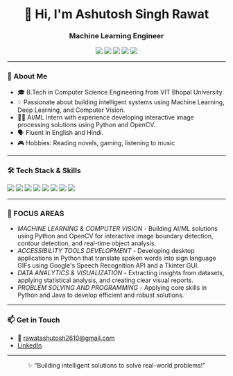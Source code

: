 <h1 align="center">👋 Hi, I'm Ashutosh Singh Rawat</h1>
<h3 align="center">Machine Learning Engineer</h3>

<p align="center">
  <a href="mailto:rawatashutosh2610@gmail.com"><img src="https://img.shields.io/badge/Email-D14836?style=for-the-badge&logo=gmail&logoColor=white"/></a>
  <a href="https://www.linkedin.com/in/ashutosh-singh-rawat-b68b32251" target="_blank"><img src="https://img.shields.io/badge/LinkedIn-0077B5?style=for-the-badge&logo=linkedin&logoColor=white"/></a>
  <a href="https://github.com/rawatashutosh26" target="_blank"><img src="https://img.shields.io/badge/GitHub-181717?style=for-the-badge&logo=github&logoColor=white"/></a>
  <a href="https://leetcode.com/u/ashutosh_rawat_26/" target="_blank"><img src="https://img.shields.io/badge/LeetCode-FFA116?style=for-the-badge&logo=leetcode&logoColor=black"/></a>
  <a href="https://www.geeksforgeeks.org/user/rawatashusxj4/" target="_blank"><img src="https://img.shields.io/badge/GeeksforGeeks-2F8F2F?style=for-the-badge&logo=geeksforgeeks&logoColor=white"/></a>
</p>

---

<h3>🌟 About Me</h3>

<ul>
  <li>🎓 B.Tech in Computer Science Engineering from VIT Bhopal University.</li>
  <li>💡 Passionate about building intelligent systems using Machine Learning, Deep Learning, and Computer Vision.</li>
  <li>👨‍💻 AI/ML Intern with experience developing interactive image processing solutions using Python and OpenCV.</li>
  <li>🗣️ Fluent in English and Hindi.</li>
  <li>🎮 Hobbies: Reading novels, gaming, listening to music</li>
</ul>

---

<h3>🛠️ Tech Stack & Skills</h3>

<p>
  <img src="https://img.shields.io/badge/Python-3776AB?logo=python&logoColor=white&style=flat-square"/>
  <img src="https://img.shields.io/badge/Java-ED8B00?logo=openjdk&logoColor=white&style=flat-square"/>
  <img src="https://img.shields.io/badge/scikit--learn-F7931E?logo=scikit-learn&logoColor=white&style=flat-square"/>
  <img src="https://img.shields.io/badge/Pandas-150458?logo=pandas&logoColor=white&style=flat-square"/>
  <img src="https://img.shields.io/badge/NumPy-013243?logo=numpy&logoColor=white&style=flat-square"/>
  <img src="https://img.shields.io/badge/OpenCV-5C3EE8?logo=opencv&logoColor=white&style=flat-square"/>
  <img src="https://img.shields.io/badge/HTML-E34F26?logo=html5&logoColor=white&style=flat-square"/>
  <img src="https://img.shields.io/badge/CSS-1572B6?logo=css3&logoColor=white&style=flat-square"/>
</p>

---

<h3>🔭 FOCUS AREAS</h3>

<ul>
  <li><em>MACHINE LEARNING & COMPUTER VISION</em> - Building AI/ML solutions using Python and OpenCV for interactive image boundary detection, contour detection, and real-time object analysis.</li>
  <li><em>ACCESSIBILITY TOOLS DEVELOPMENT</em> - Developing desktop applications in Python that translate spoken words into sign language GIFs using Google's Speech Recognition API and a Tkinter GUI.</li>
  <li><em>DATA ANALYTICS & VISUALIZATION</em> - Extracting insights from datasets, applying statistical analysis, and creating clear visual reports.</li>
  <li><em>PROBLEM SOLVING AND PROGRAMMING</em> - Applying core skills in Python and Java to develop efficient and robust solutions.</li>
</ul>

---

<h3>📫 Get in Touch</h3>

<ul>
  <li>📧 <a href="mailto:rawatashutosh2610@gmail.com">rawatashutosh2610@gmail.com</a></li>
  <li><a href="www.linkedin.com/in/ashutosh-singh-rawat-b68b32251">LinkedIn</a></li>
</ul>

---

<p align="center">✨ “Building intelligent solutions to solve real-world problems!”</p>
